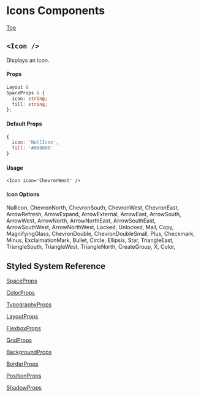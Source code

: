 # Icons Components

[Top](https://www.github.com/urbit/indigo-react)

## `<Icon />`
Displays an icon.

#### Props
```ts
Layout &
SpaceProps & {
  icon: string;
  fill: string;
};
```

#### Default Props
```js
{
  icon: 'NullIcon',
  fill: '#000000'
}
```

#### Usage
```tsx
<Icon icon='ChevronWest' />
```

#### Icon Options

NullIcon,
ChevronNorth,
ChevronSouth,
ChevronWest,
ChevronEast,
ArrowRefresh,
ArrowExpand,
ArrowExternal,
ArrowEast,
ArrowSouth,
ArrowWest,
ArrowNorth,
ArrowNorthEast,
ArrowSouthEast,
ArrowSouthWest,
ArrowNorthWest,
Locked,
Unlocked,
Mail,
Copy,
MagnifyingGlass,
ChevronDouble,
ChevronDoubleSmall,
Plus,
Checkmark,
Minus,
ExclaimationMark,
Bullet,
Circle,
Ellipsis,
Star,
TriangleEast,
TriangleSouth,
TriangleWest,
TriangleNorth,
CreateGroup,
X,
Color,

## Styled System Reference
[SpaceProps](https://styled-system.com/table#space)

[ColorProps](https://styled-system.com/table#color)

[TypographyProps](https://styled-system.com/table#typography)

[LayoutProps](https://styled-system.com/table#layout)

[FlexboxProps](https://styled-system.com/table#flexbox)

[GridProps](https://styled-system.com/table#grid-layout)

[BackgroundProps](https://styled-system.com/table#background)

[BorderProps](https://styled-system.com/table#border)

[PositionProps](https://styled-system.com/table#position)

[ShadowProps](https://styled-system.com/table#shadow)
